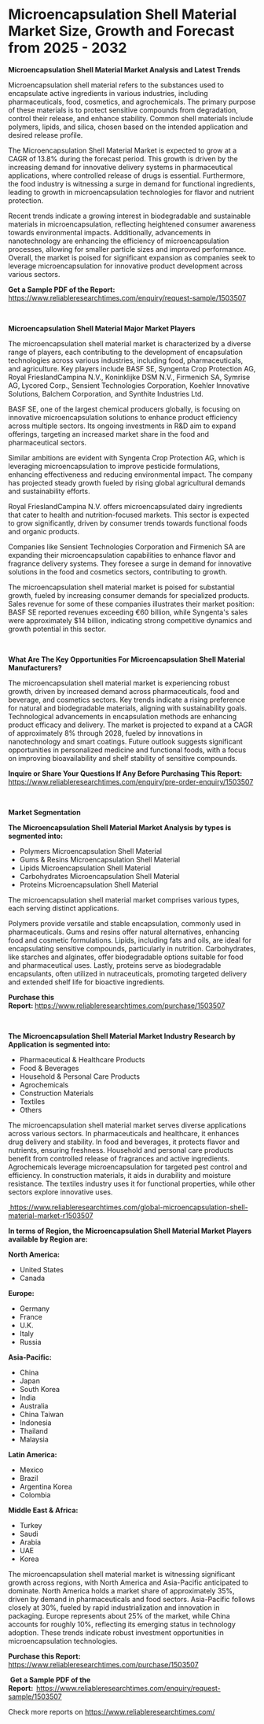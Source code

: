 <p><h1>Microencapsulation Shell Material Market Size, Growth and Forecast from 2025 - 2032</h1></p><p><strong>Microencapsulation Shell Material Market Analysis and Latest Trends</strong></p>
<p><p>Microencapsulation shell material refers to the substances used to encapsulate active ingredients in various industries, including pharmaceuticals, food, cosmetics, and agrochemicals. The primary purpose of these materials is to protect sensitive compounds from degradation, control their release, and enhance stability. Common shell materials include polymers, lipids, and silica, chosen based on the intended application and desired release profile.</p><p>The Microencapsulation Shell Material Market is expected to grow at a CAGR of 13.8% during the forecast period. This growth is driven by the increasing demand for innovative delivery systems in pharmaceutical applications, where controlled release of drugs is essential. Furthermore, the food industry is witnessing a surge in demand for functional ingredients, leading to growth in microencapsulation technologies for flavor and nutrient protection. </p><p>Recent trends indicate a growing interest in biodegradable and sustainable materials in microencapsulation, reflecting heightened consumer awareness towards environmental impacts. Additionally, advancements in nanotechnology are enhancing the efficiency of microencapsulation processes, allowing for smaller particle sizes and improved performance. Overall, the market is poised for significant expansion as companies seek to leverage microencapsulation for innovative product development across various sectors.</p></p>
<p><strong>Get a Sample PDF of the Report:&nbsp;</strong> <a href="https://www.reliableresearchtimes.com/enquiry/request-sample/1503507?utm_campaign=2643&utm_medium=2&utm_source=Github&utm_content=ia&utm_term=23032025&utm_id=microencapsulation-shell-material">https://www.reliableresearchtimes.com/enquiry/request-sample/1503507</a></p>
<p>&nbsp;</p>
<p><strong>Microencapsulation Shell Material Major Market Players</strong></p>
<p><p>The microencapsulation shell material market is characterized by a diverse range of players, each contributing to the development of encapsulation technologies across various industries, including food, pharmaceuticals, and agriculture. Key players include BASF SE, Syngenta Crop Protection AG, Royal FrieslandCampina N.V., Koninklijke DSM N.V., Firmenich SA, Symrise AG, Lycored Corp., Sensient Technologies Corporation, Koehler Innovative Solutions, Balchem Corporation, and Synthite Industries Ltd.</p><p>BASF SE, one of the largest chemical producers globally, is focusing on innovative microencapsulation solutions to enhance product efficiency across multiple sectors. Its ongoing investments in R&D aim to expand offerings, targeting an increased market share in the food and pharmaceutical sectors. </p><p>Similar ambitions are evident with Syngenta Crop Protection AG, which is leveraging microencapsulation to improve pesticide formulations, enhancing effectiveness and reducing environmental impact. The company has projected steady growth fueled by rising global agricultural demands and sustainability efforts.</p><p>Royal FrieslandCampina N.V. offers microencapsulated dairy ingredients that cater to health and nutrition-focused markets. This sector is expected to grow significantly, driven by consumer trends towards functional foods and organic products.</p><p>Companies like Sensient Technologies Corporation and Firmenich SA are expanding their microencapsulation capabilities to enhance flavor and fragrance delivery systems. They foresee a surge in demand for innovative solutions in the food and cosmetics sectors, contributing to growth.</p><p>The microencapsulation shell material market is poised for substantial growth, fueled by increasing consumer demands for specialized products. Sales revenue for some of these companies illustrates their market position: BASF SE reported revenues exceeding €60 billion, while Syngenta's sales were approximately $14 billion, indicating strong competitive dynamics and growth potential in this sector.</p></p>
<p>&nbsp;</p>
<p><strong>What Are The Key Opportunities For Microencapsulation Shell Material Manufacturers?</strong></p>
<p><p>The microencapsulation shell material market is experiencing robust growth, driven by increased demand across pharmaceuticals, food and beverage, and cosmetics sectors. Key trends indicate a rising preference for natural and biodegradable materials, aligning with sustainability goals. Technological advancements in encapsulation methods are enhancing product efficacy and delivery. The market is projected to expand at a CAGR of approximately 8% through 2028, fueled by innovations in nanotechnology and smart coatings. Future outlook suggests significant opportunities in personalized medicine and functional foods, with a focus on improving bioavailability and shelf stability of sensitive compounds.</p></p>
<p><strong>Inquire or Share Your Questions If Any Before Purchasing This Report:</strong> <a href="https://www.reliableresearchtimes.com/enquiry/pre-order-enquiry/1503507?utm_campaign=2643&utm_medium=2&utm_source=Github&utm_content=ia&utm_term=23032025&utm_id=microencapsulation-shell-material">https://www.reliableresearchtimes.com/enquiry/pre-order-enquiry/1503507</a></p>
<p>&nbsp;</p>
<p><strong>Market Segmentation</strong></p>
<p><strong>The Microencapsulation Shell Material Market Analysis by types is segmented into:</strong></p>
<p><ul><li>Polymers Microencapsulation Shell Material</li><li>Gums & Resins Microencapsulation Shell Material</li><li>Lipids Microencapsulation Shell Material</li><li>Carbohydrates Microencapsulation Shell Material</li><li>Proteins Microencapsulation Shell Material</li></ul></p>
<p><p>The microencapsulation shell material market comprises various types, each serving distinct applications. </p><p>Polymers provide versatile and stable encapsulation, commonly used in pharmaceuticals. Gums and resins offer natural alternatives, enhancing food and cosmetic formulations. Lipids, including fats and oils, are ideal for encapsulating sensitive compounds, particularly in nutrition. Carbohydrates, like starches and alginates, offer biodegradable options suitable for food and pharmaceutical uses. Lastly, proteins serve as biodegradable encapsulants, often utilized in nutraceuticals, promoting targeted delivery and extended shelf life for bioactive ingredients.</p></p>
<p><strong>Purchase this Report:&nbsp;</strong><a href="https://www.reliableresearchtimes.com/purchase/1503507?utm_campaign=2643&utm_medium=2&utm_source=Github&utm_content=ia&utm_term=23032025&utm_id=microencapsulation-shell-material">https://www.reliableresearchtimes.com/purchase/1503507</a></p>
<p>&nbsp;</p>
<p><strong>The Microencapsulation Shell Material Market Industry Research by Application is segmented into:</strong></p>
<p><ul><li>Pharmaceutical & Healthcare Products</li><li>Food & Beverages</li><li>Household & Personal Care Products</li><li>Agrochemicals</li><li>Construction Materials</li><li>Textiles</li><li>Others</li></ul></p>
<p><p>The microencapsulation shell material market serves diverse applications across various sectors. In pharmaceuticals and healthcare, it enhances drug delivery and stability. In food and beverages, it protects flavor and nutrients, ensuring freshness. Household and personal care products benefit from controlled release of fragrances and active ingredients. Agrochemicals leverage microencapsulation for targeted pest control and efficiency. In construction materials, it aids in durability and moisture resistance. The textiles industry uses it for functional properties, while other sectors explore innovative uses.</p></p>
<p><a href="https://www.reliableresearchtimes.com/global-microencapsulation-shell-material-market-r1503507?utm_campaign=2643&utm_medium=2&utm_source=Github&utm_content=ia&utm_term=23032025&utm_id=microencapsulation-shell-material">&nbsp;https://www.reliableresearchtimes.com/global-microencapsulation-shell-material-market-r1503507</a></p>
<p><strong>In terms of Region, the Microencapsulation Shell Material Market Players available by Region are:</strong></p>
<p>
    <p> <strong> North America: </strong>
        <ul>
            <li>United States</li>
            <li>Canada</li>
        </ul>
        </p> 
    <p> <strong> Europe: </strong>
        <ul>
            <li>Germany</li>
            <li>France</li>
            <li>U.K.</li>
            <li>Italy</li>
            <li>Russia</li>
        </ul>
        </p> 
    <p> <strong> Asia-Pacific: </strong>
        <ul>
            <li>China</li>
            <li>Japan</li>
            <li>South Korea</li>
            <li>India</li>
            <li>Australia</li>
            <li>China Taiwan</li>
            <li>Indonesia</li>
            <li>Thailand</li>
            <li>Malaysia</li>
        </ul>
        </p> 
    <p> <strong> Latin America: </strong>
        <ul>
            <li>Mexico</li>
            <li>Brazil</li>
            <li>Argentina Korea</li>
            <li>Colombia</li>
        </ul>
        </p> 
    <p> <strong> Middle East & Africa: </strong>
        <ul>
            <li>Turkey</li>
            <li>Saudi</li>
            <li>Arabia</li>
            <li>UAE</li>
            <li>Korea</li>
        </ul>
    </p>
    </p>
<p><p>The microencapsulation shell material market is witnessing significant growth across regions, with North America and Asia-Pacific anticipated to dominate. North America holds a market share of approximately 35%, driven by demand in pharmaceuticals and food sectors. Asia-Pacific follows closely at 30%, fueled by rapid industrialization and innovation in packaging. Europe represents about 25% of the market, while China accounts for roughly 10%, reflecting its emerging status in technology adoption. These trends indicate robust investment opportunities in microencapsulation technologies.</p></p>
<p><strong>Purchase this Report: </strong><a href="https://www.reliableresearchtimes.com/purchase/1503507?utm_campaign=2643&utm_medium=2&utm_source=Github&utm_content=ia&utm_term=23032025&utm_id=microencapsulation-shell-material">https://www.reliableresearchtimes.com/purchase/1503507</a></p>
<p>&nbsp;<strong>Get a Sample PDF of the Report:&nbsp;&nbsp;</strong><a href="https://www.reliableresearchtimes.com/enquiry/request-sample/1503507?utm_campaign=2643&utm_medium=2&utm_source=Github&utm_content=ia&utm_term=23032025&utm_id=microencapsulation-shell-material">https://www.reliableresearchtimes.com/enquiry/request-sample/1503507</a></p>
<p><strong></strong></p>
<p>Check more reports on <a href="https://www.reliableresearchtimes.com/?utm_campaign=2643&utm_medium=2&utm_source=Github&utm_content=ia&utm_term=23032025&utm_id=microencapsulation-shell-material">https://www.reliableresearchtimes.com/</a></p>